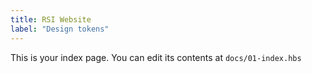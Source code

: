 ```yaml
---
title: RSI Website
label: "Design tokens"
---
```


This is your index page. You can edit its contents at `docs/01-index.hbs`
